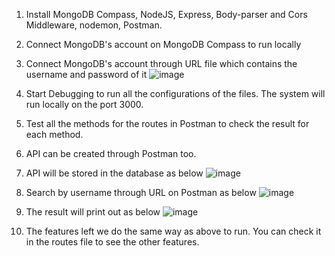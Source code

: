1. Install MongoDB Compass, NodeJS, Express, Body-parser and Cors Middleware, nodemon, Postman.
2. Connect MongoDB's account on MongoDB Compass to run locally
3. Connect MongoDB's account through URL file which contains the username and password of it
![image](https://user-images.githubusercontent.com/101954600/190976951-1cfad7b8-083f-48d1-8831-baf9d442cf00.png)

3. Start Debugging to run all the configurations of the files. The system will run locally on the port 3000.
4. Test all the methods for the routes in Postman to check the result for each method.
5. API can be created through Postman too.
6. API will be stored in the database as below 
![image](https://user-images.githubusercontent.com/101954600/190978025-1f6fd164-0aa4-43ac-8e9b-166a57e61725.png)

7. Search by username through URL on Postman as below
![image](https://user-images.githubusercontent.com/101954600/190978427-3eade23a-e1d2-4e0e-9a41-fa9000f4cccb.png)

8. The result will print out as below
![image](https://user-images.githubusercontent.com/101954600/190978658-28f502b9-1614-4203-b707-89178567545f.png)

9. The features left we do the same way as above to run. You can check it in the routes file to see the other features.
